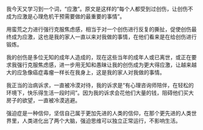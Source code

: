 我今天又学习到一个词，“应激”。原文是这样的“每个人都受到过创伤，让创伤不成为应激是心理危机干预需要做的最重要的事情”。

用蛮荒之力进行强行克服焦虑感，相当于对一个创伤进行反复的撕扯，促使创伤最终成为应激，这也是我的家人一直以来对我做的事情，在他们看来是在给创伤进行锻炼。

我的创伤是多位无知的成年人造成的，现在这些当年的成年人或已离世，或正在要求我强行克服焦虑感，进一步用无知和愚昧让我的创伤成为更大得应激，让越来越大的应急像癌症毒瘤一样长在我身上，这是我的家人对我做的事情。

我正当的治病诉求，一直被冷漠对待，我的诉求是“有心理咨询师陪伴，在轻松的环境下，快乐得生活一段时间”。因为我的诉求会花他们大量的钱，阻碍他们买大房子的欲望，一直被冷漠逃避。

强迫症是一种信仰，坚信自己属于更加先进的人类的信仰，在那个更先进的人类世界里，人类进化出了两个大脑，强迫思维可以独立正常运行，不影响生活。